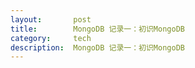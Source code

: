 ```yaml
---
layout:       post
title:        MongoDB 记录一：初识MongoDB
category:     tech
description:  MongoDB 记录一：初识MongoDB
---
```

